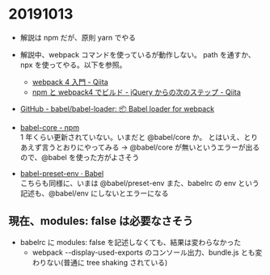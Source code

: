 # 20191013

- 解説は npm だが、原則 yarn でやる

- 解説中、webpack コマンドを使っているが動作しない。
  path を通すか、npx を使ってやる。以下を参照。

  - [webpack 4 入門 - Qiita](https://qiita.com/soarflat/items/28bf799f7e0335b68186#webpack%E3%81%AE%E3%83%AD%E3%83%BC%E3%82%AB%E3%83%AB%E3%82%A4%E3%83%B3%E3%82%B9%E3%83%88%E3%83%BC%E3%83%AB)
  - [npm と webpack4 でビルド - jQuery からの次のステップ - Qiita](https://qiita.com/civic/items/82c0184bcadc50965f91)

- [GitHub - babel/babel-loader: 📦 Babel loader for webpack](https://github.com/babel/babel-loader)

- [babel-core - npm](https://www.npmjs.com/package/babel-core)  
  1 年くらい更新されていない。いまだと @babel/core か。
  とはいえ、とりあえず言うとおりにやってみる
  → @babel/core が無いというエラーが出るので、@babel を使った方がよさそう

- [babel-preset-env · Babel](https://babeljs.io/docs/en/6.26.3/babel-preset-env)  
  こちらも同様に、いまは @babel/preset-env
  また、babelrc の env という記述も、@babel/env にしないとエラーになる

## 現在、modules: false は必要なさそう

- babelrc に modules: false を記述しなくても、結果は変わらなかった
  - webpack --display-used-exports のコンソール出力、bundle.js とも変わりない(普通に tree shaking されている)
